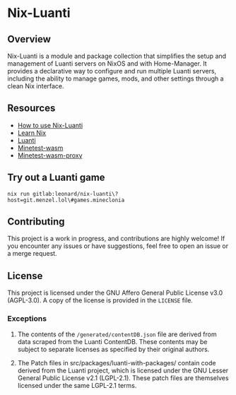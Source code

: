 # Nix-Luanti

## Overview

Nix-Luanti is a module and package collection that simplifies the setup and management of Luanti servers on NixOS and with Home-Manager. It provides a declarative way to configure and run multiple Luanti servers, including the ability to manage games, mods, and other settings through a clean Nix interface.

## Resources

- [How to use Nix-Luanti](https://nix-luanti.menzel.lol)
- [Learn Nix](https://nix.dev)
- [Luanti](https://github.com/luanti-org/luanti)
- [Minetest-wasm](https://github.com/paradust7/minetest-wasm)
- [Minetest-wasm-proxy](https://github.com/paradust7/minetest-wasm-sample-proxy)

## Try out a Luanti game

`nix run gitlab:leonard/nix-luanti\?host=git.menzel.lol\#games.mineclonia`

## Contributing

This project is a work in progress, and contributions are highly welcome! If you encounter any issues or have suggestions, feel free to open an issue or a merge request.

## License

This project is licensed under the GNU Affero General Public License v3.0 (AGPL-3.0). A copy of the license is provided in the `LICENSE` file.

### Exceptions

1. The contents of the `/generated/contentDB.json` file are derived from data scraped from the Luanti ContentDB. These contents may be subject to separate licenses as specified by their original authors.

2. The Patch files in src/packages/luanti-with-packages/ contain code derived from the Luanti project, which is licensed under the GNU Lesser General Public License v2.1 (LGPL-2.1). These patch files are themselves licensed under the same LGPL-2.1 terms.
